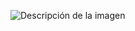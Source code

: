 
![Descripción de la imagen](https://firebasestorage.googleapis.com/v0/b/appmana1.appspot.com/o/Productos%2FtestElecciones?alt=media&token=03bdcfb5-646a-4fa7-861b-ed3e8ab0c180)
